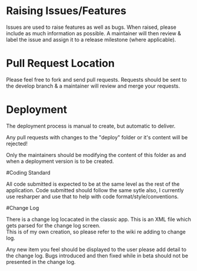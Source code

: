 # Raising Issues/Features

Issues are used to raise features as well as bugs.
When raised, please include as much information as possible.
A maintainer will then review & label the issue and assign it to a release milestone (where applicable).

# Pull Request Location

Please feel free to fork and send pull requests.
Requests should be sent to the develop branch & a maintainer will review and merge your requests.

# Deployment

The deployment process is manual to create, but automatic to deliver.

Any pull requests with changes to the "deploy" folder or it's content will be rejected!

Only the maintainers should be modifying the content of this folder as and when a deployment version is to be created.

#Coding Standard

All code submitted is expected to be at the same level as the rest of the application.
Code submitted should follow the same sytle also, I currently use resharper and use that to help with code format/style/conventions.

#Change Log

There is a change log locacated in the classic app.
This is an XML file which gets parsed for the change log screen.  
This is of my own creation, so please refer to the wiki re adding to change log.

Any new item you feel should be displayed to the user please add detail to the change log.
Bugs introduced and then fixed while in beta should not be presented in the change log.
